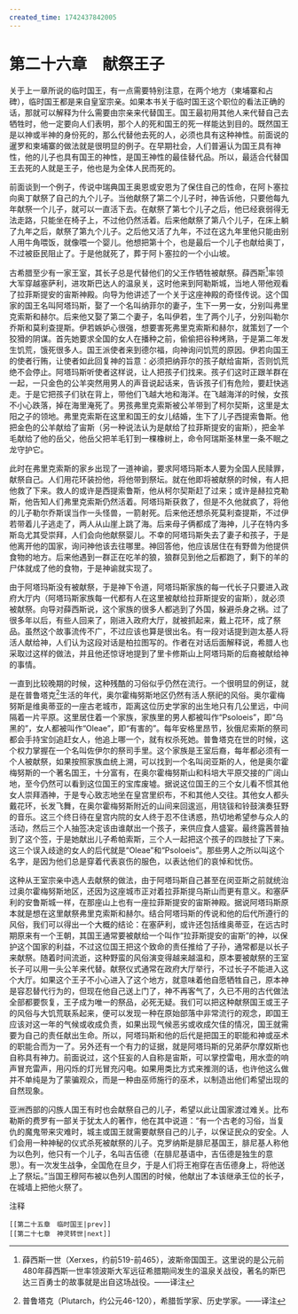 ```yaml
---
created_time: 1742437842005
---
```

   

# 第二十六章　献祭王子

关于上一章所说的临时国王，有一点需要特别注意，在两个地方（柬埔寨和占碑），临时国王都是来自皇室宗亲。如果本书关于临时国王这个职位的看法正确的话，那就可以解释为什么需要由宗亲来代替国王。国王最初用其他人来代替自己去牺牲时，他一定要向人们表明，那个人的死和国王的死一样能达到目的。既然国王是以神或半神的身份死的，那么代替他去死的人，必须也具有这种神性。前面说的暹罗和柬埔寨的做法就是很明显的例子。在早期社会，人们普遍认为国王具有神性，他的儿子也具有国王的神性，是国王神性的最佳替代品。所以，最适合代替国王去死的人就是王子，他也是为全体人民而死的。

前面谈到一个例子，传说中瑞典国王奥恩或安恩为了保住自己的性命，在阿卜塞拉向奥丁献祭了自己的九个儿子。当他献祭了第二个儿子时，神告诉他，只要他每九年献祭一个儿子，就可以一直活下去。在献祭了第七个儿子之后，他已经衰弱得无法走路，只能坐在椅子上，不过他仍然活着。后来他献祭了第八个儿子，在床上躺了九年之后，献祭了第九个儿子。之后他又活了九年，不过在这九年里他只能由别人用牛角喂饭，就像喂一个婴儿。他想把第十个，也是最后一个儿子也献给奥丁，不过被臣民阻止了。于是他就死了，葬于阿卜塞拉的一个小山坡。

古希腊至少有一家王室，其长子总是代替他们的父王作牺牲被献祭。薛西斯[^1]率领大军穿越塞萨利，进攻斯巴达人的温泉关，这时他来到阿勒斯城，当地人带他观看了拉菲斯提安的宙斯神殿。向导为他讲述了一个关于这座神殿的奇怪传说。这个国家的国王名叫阿塔玛斯，娶了一个名叫纳菲尔的妻子，生下一男一女，分别叫弗里克索斯和赫尔。后来他又娶了第二个妻子，名叫伊若，生了两个儿子，分别叫勒尔乔斯和莫利查提斯。伊若嫉妒心很强，想要害死弗里克索斯和赫尔，就策划了一个狡猾的阴谋。首先她要求全国的女人在播种之前，偷偷把谷种烤熟，于是第二年发生饥荒，饿死很多人。国王派使者来到德尔福，向神询问饥荒的原因。伊若向国王的使者行贿，让使者如此回复神的旨意：必须把纳菲尔的孩子献给宙斯，否则饥荒绝不会停止。阿塔玛斯听使者这样说，让人把孩子们找来。孩子们这时正跟羊群在一起，一只金色的公羊突然用男人的声音说起话来，告诉孩子们有危险，要赶快逃走。于是它把孩子们驮在背上，带他们飞越大地和海洋。在飞越海洋的时候，女孩不小心跌落，掉在海里淹死了。男孩弗里克索斯被公羊带到了柯尔契斯，这里是太阳之子的领地。弗里克索斯在这里和国王的女儿结婚，生下了儿子西提索鲁斯。他把金色的公羊献给了宙斯（另一种说法认为是献给了拉菲斯提安的宙斯），把金羊毛献给了他的岳父，他岳父把羊毛钉到一棵橡树上，命令阿瑞斯圣林里一条不眠之龙守护它。

此时在弗里克索斯的家乡出现了一道神谕，要求阿塔玛斯本人要为全国人民赎罪，献祭自己。人们用花环装扮他，将他带到祭坛。就在他即将被献祭的时候，有人把他救了下来。救人的或许是西提索鲁斯，他从柯尔契斯赶了过来；或许是赫拉克勒斯，他告知人们弗里克索斯仍然活着。阿塔玛斯获救了，但是不久他就疯了，将他的儿子勒尔乔斯误当作一头怪兽，一箭射死。后来他还想杀死莫利查提斯，不过伊若带着儿子逃走了，两人从山崖上跳了海。后来母子俩都成了海神，儿子在特内多斯岛尤其受崇拜，人们会向他献祭婴儿。不幸的阿塔玛斯失去了妻子和孩子，于是他离开他的国家，询问神他该去往哪里。神回答他，他应该居住在有野兽为他提供食物的地方。后来他遇到一群正在吃羊的狼，狼群见到他之后都跑了，剩下的羊的尸体就成了他的食物，于是神谕就实现了。

由于阿塔玛斯没有被献祭，于是神下令道，阿塔玛斯家族的每一代长子只要进入政府大厅内（阿塔玛斯家族每一代都有人在这里被献给拉菲斯提安的宙斯），就必须被献祭。向导对薛西斯说，这个家族的很多人都逃到了外国，躲避杀身之祸。过了很多年以后，有些人回来了，刚进入政府大厅，就被抓起来，戴上花环，成了祭品。虽然这个故事流传不广，不过应该也算是很出名。有一段对话提到迦太基人将活人献给神，人们认为这段对话是柏拉图写的。作者在对话后面解释说，希腊人也采取过这样的做法，并且他还惊讶地提到了里卡修斯山上阿塔玛斯的后裔被献给神的事情。

一直到比较晚期的时候，这种残酷的习俗似乎仍然在流行。一个很明显的例证，就是在普鲁塔克[^2]生活的年代，奥尔霍梅努斯地区仍然有活人祭祀的风俗。奥尔霍梅努斯是维奥蒂亚的一座古老城市，距离这位历史学家的出生地只有几公里远，中间隔着一片平原。这里居住着一个家族，家族里的男人都被叫作“Psoloeis”，即“乌黑的”，女人都被叫作“Oleae”，即“有害的”。每年安格里昂节，狄俄尼索斯的祭司都会手持宝剑追赶女人，他追上哪一个，就有权杀死她。普鲁塔克在世的时候，这个权力掌握在一个名叫佐伊尔的祭司手里。这个家族是王室后裔，每年都必须有一个人被献祭，如果按照家族血统上溯，可以找到一个名叫闵亚斯的人，他是奥尔霍梅努斯的一个著名国王，十分富有，在奥尔霍梅努斯山和科培大平原交接的广阔山地，至今仍然可以看到这位国王的宝库废墟。据说这位国王的三个女儿看不惯其他女人崇拜酒神，于是专心致志地坐在皇宫里织布，不和其他人交往。其他女人都头戴花环，长发飞舞，在奥尔霍梅努斯附近的山间来回逡巡，用铙钹和铃鼓演奏狂野的音乐。这三个终日待在皇宫内院的女人终于忍不住诱惑，热切地希望参与众人的活动，然后三个人抽签决定该由谁献出一个孩子，来供应食人盛宴。最终露茜普抽到了这个签，于是她献出儿子希帕索斯，三个人一起把这个孩子的四肢扯了下来。这三个误入歧途的女人的后代就是“Oleae”和“Psoloeis”。那些男人之所以叫这个名字，是因为他们总是穿着代表哀伤的服色，以表达他们的哀悼和忧伤。

这种从王室宗亲中选人去献祭的做法，由于阿塔玛斯自己甚至在闵亚斯之前就统治过奥尔霍梅努斯地区，还因为这座城市正对着拉菲斯提乌斯山而更有意义。和塞萨利的安鲁斯城一样，在那座山上也有一座拉菲斯提安的宙斯神殿。据说阿塔玛斯原本就是想在这里献祭弗里克索斯和赫尔。结合阿塔玛斯的传说和他的后代所遵行的风俗，我们可以得出一个大概的结论：在塞萨利，或许还包括维奥蒂亚，在远古时期原来有一个王朝，其国王通常要被献给一个叫作“拉菲斯提安的宙斯”的神，以保护这个国家的利益，不过这位国王把这个致命的责任推给了子孙，通常都是以长子来献祭。随着时间流逝，这种野蛮的风俗演变得越来越温和，原本要被献祭的王室长子可以用一头公羊来代替。献祭仪式通常在政府大厅举行，不过长子不能进入这个大厅。如果这个王子不小心进入了这个地方，就意味着他自愿牺牲自己，原本神是容忍替代行为的，但现在他自己送上门了，神不再客气了，久已不用的古代做法全部都要恢复，王子成为唯一的祭品，必死无疑。我们可以把这种献祭国王或王子的风俗与大饥荒联系起来，便可以发现一种在原始部落中非常流行的观念，即国王应该对这一年的气候或收成负责，如果出现气候恶劣或收成欠佳的情况，国王就需要为自己的责任献出生命。所以，阿塔玛斯和他的后代是把国王的职能和神或巫术的职能合而为一了。另外还有一个有力的证据，就是阿塔玛斯的兄弟萨尔摩奴斯也自称具有神力。前面说过，这个狂妄的人自称是宙斯，可以掌控雷电，用水壶的响声冒充雷声，用闪烁的灯光冒充闪电。如果用类比方式来推测的话，也许他这么做并不单纯是为了蒙骗观众，而是一种由巫师施行的巫术，以制造出他们希望出现的自然现象。

亚洲西部的闪族人国王有时也会献祭自己的儿子，希望以此让国家渡过难关。比布勒斯的费罗有一部关于犹太人的著作，他在其中说道：“有一个古老的习俗，当复仇的魔鬼带来灾难时，城主或国王就需要献祭自己的儿子，以保证民众的安全。人们会用一种神秘的仪式杀死被献祭的儿子。克罗纳斯是腓尼基国王，腓尼基人称他为以色列，他只有一个儿子，名叫吉伍德（在腓尼基语中，吉伍德是独生的意思）。有一次发生战争，全国危在旦夕，于是人们将王袍穿在吉伍德身上，将他送上了祭坛。”当国王穆阿布被以色列人围困的时候，他献出了本该继承王位的长子，在城墙上把他火祭了。

注释

[^1]: 薛西斯一世（Xerxes，约前519-前465），波斯帝国国王。这里说的是公元前480年薛西斯一世率领波斯大军远征希腊期间发生的温泉关战役，著名的斯巴达三百勇士的故事就是出自这场战役。——译注
[^2]: 普鲁塔克（Plutarch，约公元46-120），希腊哲学家、历史学家。——译注

```booknav
[[第二十五章　临时国王|prev]]
[[第二十七章　神灵转世|next]]
```